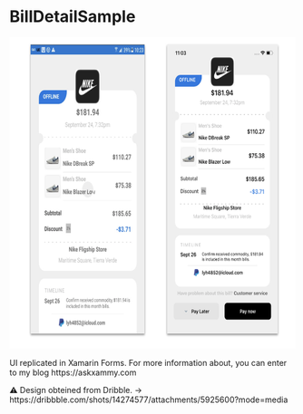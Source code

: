 # BillDetailSample 

<p align="center">
<img src="https://github.com/LeomarisReyes/BillDetailSample/blob/master/Images/BillDetailBanner.png" height="550" width="720" title="BlueApronSample"/>
</p>

<p>UI replicated in Xamarin Forms. For more information about, you can enter to my blog https://askxammy.com </p>
⚠ Design obteined from Dribble. -> https://dribbble.com/shots/14274577/attachments/5925600?mode=media
